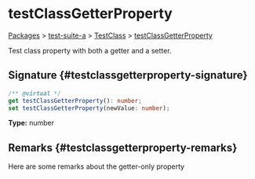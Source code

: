 # testClassGetterProperty

[Packages](/) > [test-suite-a](/test-suite-a/) > [TestClass](/test-suite-a/testclass-class/) > [testClassGetterProperty](/test-suite-a/testclass-class/testclassgetterproperty-property)

Test class property with both a getter and a setter.

## Signature {#testclassgetterproperty-signature}

```typescript
/** @virtual */
get testClassGetterProperty(): number;
set testClassGetterProperty(newValue: number);
```

**Type:** number

## Remarks {#testclassgetterproperty-remarks}

Here are some remarks about the getter-only property
